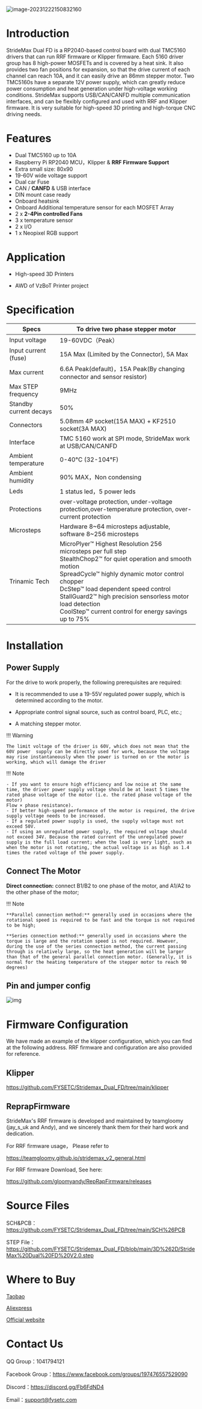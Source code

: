 
![image-20231222150832160](images/StrideMax_on_DIN.png)



# Introduction

StrideMax Dual FD is a RP2040-based control board with dual TMC5160 drivers that can run RRF firmware or Klipper firmware. Each 5160 driver group has 8 high-power MOSFETs and is covered by a heat sink. It also provides two fan positions for expansion, so that the drive current of each channel can reach 10A, and it can easily drive an 86mm stepper motor. Two TMC5160s have a separate 12V power supply, which can greatly reduce power consumption and heat generation under high-voltage working conditions. StrideMax supports USB/CAN/CANFD multiple communication interfaces, and can be flexibly configured and used with RRF and Klipper firmware. It is very suitable for high-speed 3D printing and high-torque CNC driving needs.



# Features

- Dual TMC5160 up to 10A
- Raspberry Pi RP2040 MCU，Klipper & **RRF Firmware Support**
- Extra small size: 80x90
- 19-60V wide voltage support
- Dual car Fuse 
- CAN / **CANFD** & USB interface
- DIN mount case ready
- Onboard heatsink
- Onboard Additional temperature sensor for each MOSFET Array
- 2 x **2-4Pin controlled Fans**
- 3 x temperature sensor
- 2 x I/O
- 1 x Neopixel RGB support

# Application

- High-speed 3D Printers

- AWD of VzBoT Printer project 

# Specification

| Specs                  | To drive two phase stepper motor                             |
| ---------------------- | ------------------------------------------------------------ |
| Input voltage          | 19-60VDC（Peak）                                             |
| Input current (fuse)   | 15A Max (Limited by the Connector), 5A Max                   |
| Max current            | 6.6A Peak(default)，15A Peak(By changing connector and sensor resistor) |
| Max STEP frequency     | 9MHz                                                         |
| Standby current decays | 50%                                                          |
| Connectors             | 5.08mm 4P socket(15A MAX) + KF2510 socket(3A MAX)            |
| Interface              | TMC 5160 work at SPI mode,  StrideMax work at USB/CAN/CANFD  |
| Ambient temperature    | 0-40°C (32-104°F)                                            |
| Ambient humidity       | 90% MAX，Non condensing                                      |
| Leds                   | 1 status led，5 power leds                                   |
| Protections            | over-voltage protection, under-voltage protection,over-temperature protection, over-current protection |
| Microsteps             | Hardware 8~64 microsteps adjustable, software 8~256 microsteps |
| Trinamic Tech          | MicroPlyer™ Highest Resolution 256 microsteps per full step<br/>StealthChop2™ for quiet operation and smooth motion<br/>SpreadCycle™ highly dynamic motor control chopper<br/>DcStep™ load dependent speed control<br/>StallGuard2™ high precision sensorless motor load detection<br/>CoolStep™ current control for energy savings up to 75%<br/> |

# Installation

## Power Supply

For the drive to work properly, the following prerequisites are required:

- It is recommended to use a 19-55V regulated power supply, which is determined according to the motor. 

- Appropriate control signal source, such as control board, PLC, etc.;

- A matching stepper motor.

!!! Warning

    The limit voltage of the driver is 60V, which does not mean that the 60V power  supply can be directly used for work, because the voltage may rise instantaneously when the power is turned on or the motor is working, which will damage the driver

!!! Note

    - If you want to ensure high efficiency and low noise at the same time, the driver power supply voltage should be at least 5 times the rated phase voltage of the motor (i.e. the rated phase voltage of the motor)
    Flow × phase resistance).
    - If better high-speed performance of the motor is required, the drive supply voltage needs to be increased.
    - If a regulated power supply is used, the supply voltage must not exceed 50V.
    - If using an unregulated power supply, the required voltage should not exceed 34V. Because the rated current of the unregulated power supply is the full load current; when the load is very light, such as when the motor is not rotating, the actual voltage is as high as 1.4 times the rated voltage of the power supply.

## Connect The Motor

**Direct connection:** connect B1/B2 to one phase of the motor, and A1/A2 to the other phase of the motor;

!!! Note

    **Parallel connection method:** generally used in occasions where the rotational speed is required to be fast and the torque is not required to be high;
    
    **Series connection method:** generally used in occasions where the torque is large and the rotation speed is not required. However, during the use of the series connection method, the current passing through is relatively large, so the heat generation will be larger than that of the general parallel connection motor. (Generally, it is normal for the heating temperature of the stepper motor to reach 90 degrees)

## Pin and jumper config

![img](assets/image-20231222183712370.png)
# Firmware Configuration
We have made an example of the klipper configuration, which you can find at the following address. RRF firmware and configuration are also provided for reference.
## Klipper

https://github.com/FYSETC/Stridemax_Dual_FD/tree/main/klipper

##  ReprapFirmware

StrideMax's RRF firmware is developed and maintained by teamgloomy (jay_s_uk and Andy), and we sincerely thank them for their hard work and dedication.

For RRF firmware usage， Please refer to

https://teamgloomy.github.io/stridemax_v2_general.html

For RRF firmware Download, See here:

https://github.com/gloomyandy/RepRapFirmware/releases

# Source Files

SCH&PCB：https://github.com/FYSETC/Stridemax_Dual_FD/tree/main/SCH%26PCB

STEP File：https://github.com/FYSETC/Stridemax_Dual_FD/blob/main/3D%262D/StrideMax%20Dual%20FD%20V2.0.step

# Where to Buy

[Taobao]()

[Aliexpress](https://www.aliexpress.com/item/3256806165718828.html)

[Official website]()

# Contact Us

QQ Group：1041794121

Facebook Group：https://www.facebook.com/groups/197476557529090

Discord：https://discord.gg/Fb6FdND4

Email：support@fysetc.com
